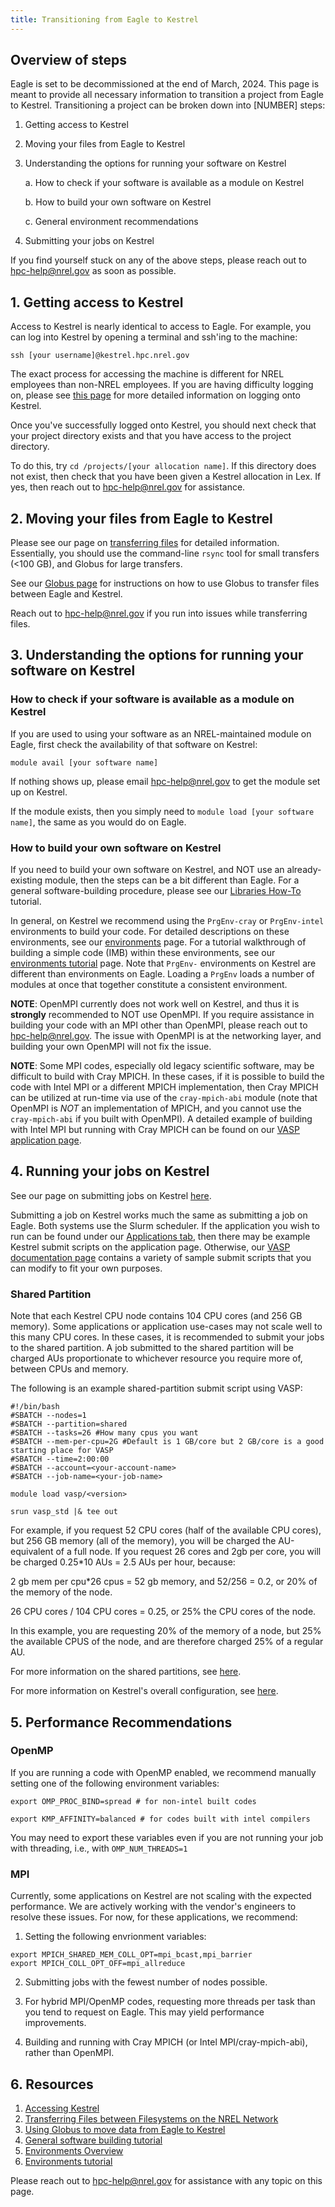 ```yaml
---
title: Transitioning from Eagle to Kestrel
---
```


## Overview of steps

Eagle is set to be decommissioned at the end of March, 2024. This page is meant to provide all necessary information to transition a project from Eagle to Kestrel. Transitioning a project can be broken down into [NUMBER] steps:

1. Getting access to Kestrel
2. Moving your files from Eagle to Kestrel
3. Understanding the options for running your software on Kestrel

    a. How to check if your software is available as a module on Kestrel

    b. How to build your own software on Kestrel

    c. General environment recommendations

4. Submitting your jobs on Kestrel

If you find yourself stuck on any of the above steps, please reach out to hpc-help@nrel.gov as soon as possible.

## 1. Getting access to Kestrel

Access to Kestrel is nearly identical to access to Eagle. For example, you can log into Kestrel by opening a terminal and ssh'ing to the machine:

`ssh [your username]@kestrel.hpc.nrel.gov`

The exact process for accessing the machine is different for NREL employees than non-NREL employees. If you are having difficulty logging on, please see [this page](/Documentation/Systems/Kestrel/#accessing-kestrel) for more detailed information on logging onto Kestrel.

Once you've successfully logged onto Kestrel, you should next check that your project directory exists and that you have access to the project directory. 

To do this, try `cd /projects/[your allocation name]`. If this directory does not exist, then check that you have been given a Kestrel allocation in Lex. If yes, then reach out to hpc-help@nrel.gov for assistance.

## 2. Moving your files from Eagle to Kestrel

Please see our page on [transferring files](/Documentation/Managing_Data/Transferring_Files/) for detailed information. Essentially, you should use the command-line `rsync` tool for small transfers (<100 GB), and Globus for large transfers. 

See our [Globus page](/Documentation/Managing_Data/Transferring_Files/globus/) for instructions on how to use Globus to transfer files between Eagle and Kestrel.

Reach out to hpc-help@nrel.gov if you run into issues while transferring files.

## 3. Understanding the options for running your software on Kestrel

### How to check if your software is available as a module on Kestrel

If you are used to using your software as an NREL-maintained module on Eagle, first check the availability of that software on Kestrel:

`module avail [your software name]`

If nothing shows up, please email hpc-help@nrel.gov to get the module set up on Kestrel.

If the module exists, then you simply need to `module load [your software name]`, the same as you would do on Eagle.

### How to build your own software on Kestrel

If you need to build your own software on Kestrel, and NOT use an already-existing module, then the steps can be a bit different than Eagle. For a general software-building procedure, please see our [Libraries How-To](/Documentation/Development/Libraries/howto/#summary-of-steps) tutorial.

In general, on Kestrel we recommend using the `PrgEnv-cray` or `PrgEnv-intel` environments to build your code. For detailed descriptions on these environments, see our [environments](/Documentation/Systems/Kestrel/Environments/) page. For a tutorial walkthrough of building a simple code (IMB) within these environments, see our [environments tutorial](/Documentation/Systems/Kestrel/Environments/tutorial/) page. Note that `PrgEnv-` environments on Kestrel are different than environments on Eagle. Loading a `PrgEnv` loads a number of modules at once that together constitute a consistent environment. 

**NOTE**: OpenMPI currently does not work well on Kestrel, and thus it is **strongly** recommended to NOT use OpenMPI. If you require assistance in building your code with an MPI other than OpenMPI, please reach out to hpc-help@nrel.gov. The issue with OpenMPI is at the networking layer, and building your own OpenMPI will not fix the issue.

**NOTE**: Some MPI codes, especially old legacy scientific software, may be difficult to build with Cray MPICH. In these cases, if it is possible to build the code with Intel MPI or a different MPICH implementation, then Cray MPICH can be utilized at run-time via use of the `cray-mpich-abi` module (note that OpenMPI is *NOT* an implementation of MPICH, and you cannot use the `cray-mpich-abi` if you built with OpenMPI). A detailed example of building with Intel MPI but running with Cray MPICH can be found on our [VASP application page](/Documentation/Applications/vasp/). 

## 4. Running your jobs on Kestrel

See our page on submitting jobs on Kestrel [here](/Documentation/Systems/Kestrel/running/).

Submitting a job on Kestrel works much the same as submitting a job on Eagle. Both systems use the Slurm scheduler. If the application you wish to run can be found under our [Applications tab](/Documentation/Applications/), then there may be example Kestrel submit scripts on the application page. Otherwise, our [VASP documentation page](/Documentation/Applications/vasp/#vasp-on-kestrel) contains a variety of sample submit scripts that you can modify to fit your own purposes.

### Shared Partition

Note that each Kestrel CPU node contains 104 CPU cores (and 256 GB memory). Some applications or application use-cases may not scale well to this many CPU cores. In these cases, it is recommended to submit your jobs to the shared partition. A job submitted to the shared partition  will be charged AUs proportionate to whichever resource you require more of, between CPUs and memory.

The following is an example shared-partition submit script using VASP:

```
#!/bin/bash
#SBATCH --nodes=1
#SBATCH --partition=shared
#SBATCH --tasks=26 #How many cpus you want
#SBATCH --mem-per-cpu=2G #Default is 1 GB/core but 2 GB/core is a good starting place for VASP
#SBATCH --time=2:00:00
#SBATCH --account=<your-account-name>
#SBATCH --job-name=<your-job-name>

module load vasp/<version>

srun vasp_std |& tee out
```

For example, if you request 52 CPU cores (half of the available CPU cores), but 256 GB memory (all of the memory), you will be charged the AU-equivalent of a full node. If you request 26 cores and 2gb per core, you will be charged 0.25*10 AUs = 2.5 AUs per hour, because:

2 gb mem per cpu\*26 cpus = 52 gb memory, and 52/256 = 0.2, or 20% of the memory of the node.

26 CPU cores / 104 CPU cores = 0.25, or 25% the CPU cores of the node.

In this example, you are requesting 20% of the memory of a node, but 25% the available CPUS of the node, and are therefore charged 25% of a regular AU.

For more information on the shared partitions, see [here](/Documentation/Systems/Kestrel/running/#shared-node-partition).

For more information on Kestrel's overall configuration, see [here](https://nrel.github.io/HPC/Documentation/Systems/Kestrel/running/#partitions).

## 5. Performance Recommendations


### OpenMP

If you are running a code with OpenMP enabled, we recommend manually setting one of the following environment variables:

```
export OMP_PROC_BIND=spread # for non-intel built codes

export KMP_AFFINITY=balanced # for codes built with intel compilers
```

You may need to export these variables even if you are not running your job with threading, i.e., with `OMP_NUM_THREADS=1`

### MPI

Currently, some applications on Kestrel are not scaling with the expected performance. We are actively working with the vendor's engineers to resolve these issues. For now, for these applications, we recommend:

1. Setting the following envrionment variables:
```
export MPICH_SHARED_MEM_COLL_OPT=mpi_bcast,mpi_barrier 
export MPICH_COLL_OPT_OFF=mpi_allreduce 
```

2. Submitting jobs with the fewest number of nodes possible.

3. For hybrid MPI/OpenMP codes, requesting more threads per task than you tend to request on Eagle. This may yield performance improvements.

4. Building and running with Cray MPICH (or Intel MPI/cray-mpich-abi), rather than OpenMPI.

## 6. Resources

1. [Accessing Kestrel](/Documentation/Systems/Kestrel/#accessing-kestrel)
2. [Transferring Files between Filesystems on the NREL Network](/Documentation/Managing_Data/Transferring_Files/)
3. [Using Globus to move data from Eagle to Kestrel](/Documentation/Managing_Data/Transferring_Files/globus/)
4. [General software building tutorial](/Documentation/Development/Libraries/howto/)
5. [Environments Overview](/Documentation/Systems/Kestrel/Environments/)
6. [Environments tutorial](/Documentation/Systems/Kestrel/Environments/tutorial/)

Please reach out to hpc-help@nrel.gov for assistance with any topic on this page.